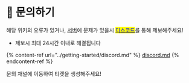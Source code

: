 # 📧 문의하기

해당 위키의 오류가 있거나, [서버](../getting-started/step-1.md)에 문제가 있을시 [<mark style="color:blue;">디스코드</mark>](../getting-started/discord.md)를 통해 제보해주세요!

* 제보시 최대 24시간 이내로 해결됩니다

{% content-ref url="../getting-started/discord.md" %}
[discord.md](../getting-started/discord.md)
{% endcontent-ref %}

문의 채널에 이동하여 티켓을 생성해주세요!
